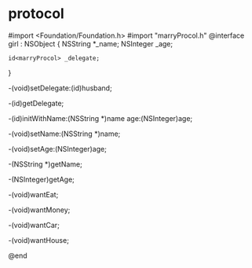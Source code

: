 # protocol



#import <Foundation/Foundation.h>
#import "marryProcol.h"
@interface girl : NSObject
{
    NSString *_name;
    NSInteger _age;
    
    id<marryProcol> _delegate;
    
}

-(void)setDelegate:(id<marryProcol>)husband;

-(id<marryProcol>)getDelegate;


-(id)initWithName:(NSString *)name age:(NSInteger)age;

-(void)setName:(NSString *)name;

-(void)setAge:(NSInteger)age;

-(NSString *)getName;

-(NSInteger)getAge;

-(void)wantEat;

-(void)wantMoney;

-(void)wantCar;

-(void)wantHouse;

@end
